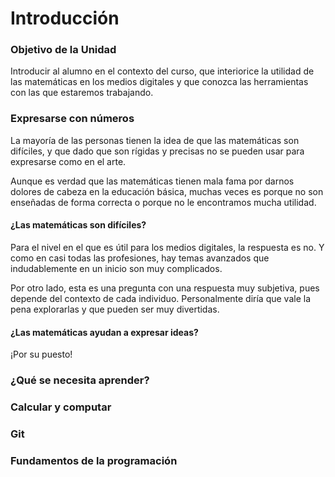 # Introducción

### Objetivo de la Unidad

Introducir al alumno en el contexto del curso, que interiorice la utilidad de
las matemáticas en los medios digitales y que conozca las herramientas con las
que estaremos trabajando.

### Expresarse con números

La mayoría de las personas tienen la idea de que las matemáticas son difíciles,
y que dado que son rígidas y precisas no se pueden usar para expresarse como en
el arte.

Aunque es verdad que las matemáticas tienen mala fama por darnos dolores de
cabeza en la educación básica, muchas veces es porque no son enseñadas de forma
correcta o porque no le encontramos mucha utilidad.

#### ¿Las matemáticas son difíciles?

Para el nivel en el que es útil para los medios digitales, la respuesta es no.
Y como en casi todas las profesiones, hay temas avanzados que indudablemente
en un inicio son muy complicados.

Por otro lado, esta es una pregunta con una respuesta muy subjetiva, pues
depende del contexto de cada individuo. Personalmente diría que vale la pena
explorarlas y que pueden ser muy divertidas.

#### ¿Las matemáticas ayudan a expresar ideas?

¡Por su puesto!

### ¿Qué se necesita aprender?

### Calcular y computar

### Git

### Fundamentos de la programación
